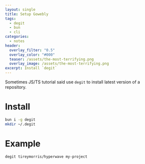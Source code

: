 ```yaml
---
layout: single
title: Setup Gowebly  
tags:
  - degit
  - bun
  - cli
categories:
  - notes
header:
  overlay_filter: "0.5"
  overlay_color: "#000"
  teaser: /assets/the-most-terrifying.png
  overlay_image: /assets/the-most-terrifying.png
excerpt: Install `degit`
---
```

Sometimes JS/TS tutorial said use `degit` to install latest version of a repository.

# Install

```bash
bun i -g degit
mkdir ~/.degit

```

# Example

```bash
degit tireymorris/hyperwave my-project
```